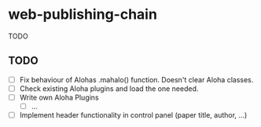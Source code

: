 web-publishing-chain
====================

TODO

TODO
--------------------

 - [ ] Fix behaviour of Alohas .mahalo() function. Doesn't clear Aloha classes.
 - [ ] Check existing Aloha plugins and load the one needed.
 - [ ] Write own Aloha Plugins
     - [ ] ...
 - [ ] Implement header functionality in control panel (paper title, author, ...)